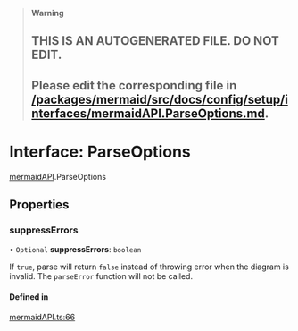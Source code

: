 > **Warning**
>
> ## THIS IS AN AUTOGENERATED FILE. DO NOT EDIT.
>
> ## Please edit the corresponding file in [/packages/mermaid/src/docs/config/setup/interfaces/mermaidAPI.ParseOptions.md](../../../../packages/mermaid/src/docs/config/setup/interfaces/mermaidAPI.ParseOptions.md).

# Interface: ParseOptions

[mermaidAPI](../modules/mermaidAPI.md).ParseOptions

## Properties

### suppressErrors

• `Optional` **suppressErrors**: `boolean`

If `true`, parse will return `false` instead of throwing error when the diagram is invalid.
The `parseError` function will not be called.

#### Defined in

[mermaidAPI.ts:66](https://github.com/mermaid-js/mermaid/blob/master/packages/mermaid/src/mermaidAPI.ts#L66)

